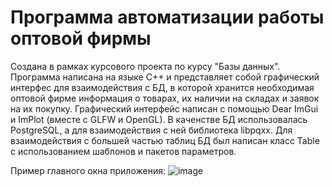 # Программа автоматизации работы оптовой фирмы
Создана в рамках курсового проекта по курсу "Базы данных".
Программа написана на языке C++ и представляет собой графический интерфес для взаимодействия с БД,
в которой хранится необходимая оптовой фирме информация о товарах, их наличии на складах и заявок на их покупку.
Графический интерфейс написан с помощью Dear ImGui и ImPlot (вместе с GLFW и OpenGL). В каченстве БД использовалась PostgreSQL, а для взаимодействия с ней библиотека libpqxx.
Для взаимодействия с большей частью таблиц БД был написан класс Table с использованием шаблонов и пакетов параметров.

Пример главного окна приложения:
![image](https://github.com/shilkon/WholesaleCompanyApp/assets/112811413/edd9d2d6-606b-4eba-b32d-2d01ba3f2390)
